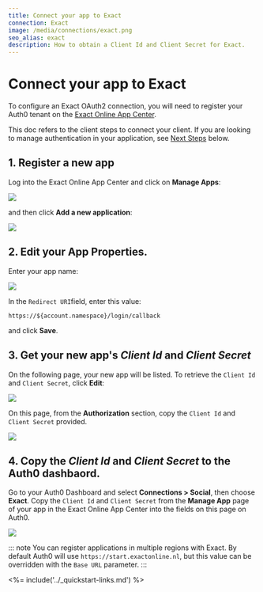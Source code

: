 ```yaml
---
title: Connect your app to Exact
connection: Exact
image: /media/connections/exact.png
seo_alias: exact
description: How to obtain a Client Id and Client Secret for Exact.
---
```


# Connect your app to Exact

To configure an Exact OAuth2 connection, you will need to register your Auth0 tenant on the [Exact Online App Center](https://apps.exactonline.com/).

This doc refers to the client steps to connect your client. If you are looking to manage authentication in your application, see [Next Steps](#next-steps) below.

## 1. Register a new app

Log into the Exact Online App Center and click on **Manage Apps**:

![](/media/articles/connections/social/exact/exact-register-1.png)

and then click **Add a new application**:

![](/media/articles/connections/social/exact/exact-register-2.png)

## 2. Edit your App Properties.

Enter your app name:

![](/media/articles/connections/social/exact/exact-register-3.png)

In the `Redirect URI`field, enter this value:

    https://${account.namespace}/login/callback

and click **Save**.

## 3. Get your new app's *Client Id* and *Client Secret*

On the following page, your new app will be listed. To retrieve the `Client Id` and `Client Secret`, click **Edit**:

![](/media/articles/connections/social/exact/exact-register-4.png)

On this page, from the **Authorization** section, copy the `Client Id` and `Client Secret` provided.

![](/media/articles/connections/social/exact/exact-register-5.png)

## 4. Copy the *Client Id* and *Client Secret* to the Auth0 dashbaord.

Go to your Auth0 Dashboard and select **Connections > Social**, then choose **Exact**. Copy the `Client Id` and `Client Secret` from the **Manage App** page of your app in the Exact Online App Center into the fields on this page on Auth0.

![](/media/articles/connections/social/exact/exact-register-6.png)

::: note
You can register applications in multiple regions with Exact. By default Auth0 will use `https://start.exactonline.nl`, but this value can be overridden with the `Base URL` parameter.
:::

<%= include('../_quickstart-links.md') %>
